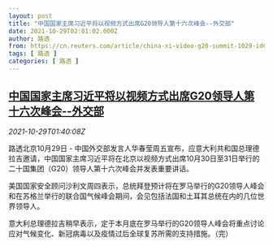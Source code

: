 ```yaml
---
layout: post
title: "中国国家主席习近平将以视频方式出席G20领导人第十六次峰会--外交部"
date: 2021-10-29T02:01:02.000Z
author: 路透
from: https://cn.reuters.com/article/china-xi-video-g20-summit-1029-idCNKBS2HJ05M
tags: [ 路透 ]
categories: [ 路透 ]
---
```

<!--1635472862000-->
[中国国家主席习近平将以视频方式出席G20领导人第十六次峰会--外交部](https://cn.reuters.com/article/china-xi-video-g20-summit-1029-idCNKBS2HJ05M)
------

<div>
<div><i>2021-10-29T01:40:08Z</i></div><p>路透北京10月29日 - 中国外交部发言人华春莹周五宣布，应意大利共和国总理德拉吉邀请，中国国家主席习近平将在北京以视频方式出席10月30日至31日举行的二十国集团（G20）领导人第十六次峰会并发表重要讲话。</p><p>美国国家安全顾问沙利文周四表示，总统拜登预计将在罗马举行的G20领导人峰会和在苏格兰举行的联合国气候峰会期间，会见包括法国和土耳其总统在内的几位世界领导人。</p><p>意大利总理德拉吉稍早表示，定于本月底在罗马举行的G20领导人峰会将重点讨论应对气候变化、新冠病毒以及疫情过后全球复苏所需的支持措施。（完）</p>
</div>

